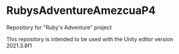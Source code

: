 # RubysAdventureAmezcuaP4
Repository for "Ruby's Adventure" project

This repository is intended to be used with the Unity editor version 2021.3.8f1
